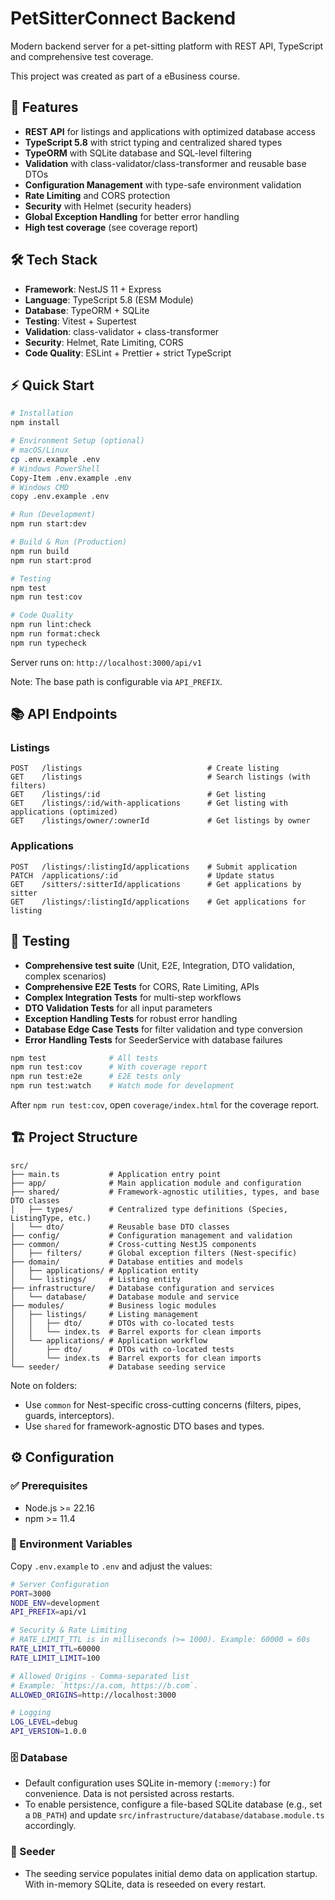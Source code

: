 # PetSitterConnect Backend

Modern backend server for a pet-sitting platform with REST API,
TypeScript and comprehensive test coverage.

This project was created as part of a eBusiness course.

## 🚀 Features

- **REST API** for listings and applications with optimized database access
- **TypeScript 5.8** with strict typing and centralized shared types
- **TypeORM** with SQLite database and SQL-level filtering
- **Validation** with class-validator/class-transformer and reusable base DTOs
- **Configuration Management** with type-safe environment validation
- **Rate Limiting** and CORS protection
- **Security** with Helmet (security headers)
- **Global Exception Handling** for better error handling
- **High test coverage** (see coverage report)

## 🛠️ Tech Stack

- **Framework**: NestJS 11 + Express
- **Language**: TypeScript 5.8 (ESM Module)
- **Database**: TypeORM + SQLite
- **Testing**: Vitest + Supertest
- **Validation**: class-validator + class-transformer
- **Security**: Helmet, Rate Limiting, CORS
- **Code Quality**: ESLint + Prettier + strict TypeScript

## ⚡ Quick Start

```bash
# Installation
npm install

# Environment Setup (optional)
# macOS/Linux
cp .env.example .env
# Windows PowerShell
Copy-Item .env.example .env
# Windows CMD
copy .env.example .env

# Run (Development)
npm run start:dev

# Build & Run (Production)
npm run build
npm run start:prod

# Testing
npm test
npm run test:cov

# Code Quality
npm run lint:check
npm run format:check
npm run typecheck
```

Server runs on: `http://localhost:3000/api/v1`

Note: The base path is configurable via `API_PREFIX`.

## 📚 API Endpoints

### Listings

```http
POST   /listings                            # Create listing
GET    /listings                            # Search listings (with filters)
GET    /listings/:id                        # Get listing
GET    /listings/:id/with-applications      # Get listing with applications (optimized)
GET    /listings/owner/:ownerId             # Get listings by owner
```

### Applications

```http
POST   /listings/:listingId/applications    # Submit application
PATCH  /applications/:id                    # Update status
GET    /sitters/:sitterId/applications      # Get applications by sitter
GET    /listings/:listingId/applications    # Get applications for listing
```

## 🧪 Testing

- **Comprehensive test suite** (Unit, E2E, Integration, DTO validation, complex scenarios)
- **Comprehensive E2E Tests** for CORS, Rate Limiting, APIs
- **Complex Integration Tests** for multi-step workflows
- **DTO Validation Tests** for all input parameters
- **Exception Handling Tests** for robust error handling
- **Database Edge Case Tests** for filter validation and type conversion
- **Error Handling Tests** for SeederService with database failures

```bash
npm test              # All tests
npm run test:cov      # With coverage report
npm run test:e2e      # E2E tests only
npm run test:watch    # Watch mode for development
```

After `npm run test:cov`, open `coverage/index.html` for the coverage report.

## 🏗️ Project Structure

```text
src/
├── main.ts           # Application entry point
├── app/              # Main application module and configuration
├── shared/           # Framework-agnostic utilities, types, and base DTO classes
│   ├── types/        # Centralized type definitions (Species, ListingType, etc.)
│   └── dto/          # Reusable base DTO classes
├── config/           # Configuration management and validation
├── common/           # Cross-cutting NestJS components
│   ├── filters/      # Global exception filters (Nest-specific)
├── domain/           # Database entities and models
│   ├── applications/ # Application entity
│   └── listings/     # Listing entity
├── infrastructure/   # Database configuration and services
│   └── database/     # Database module and service
├── modules/          # Business logic modules
│   ├── listings/     # Listing management
│   │   ├── dto/      # DTOs with co-located tests
│   │   └── index.ts  # Barrel exports for clean imports
│   └── applications/ # Application workflow
│       ├── dto/      # DTOs with co-located tests
│       └── index.ts  # Barrel exports for clean imports
└── seeder/           # Database seeding service
```

Note on folders:

- Use `common` for Nest-specific cross-cutting concerns (filters, pipes,
  guards, interceptors).
- Use `shared` for framework-agnostic DTO bases and types.

## ⚙️ Configuration

### ✅ Prerequisites

- Node.js >= 22.16
- npm >= 11.4

### 🔧 Environment Variables

Copy `.env.example` to `.env` and adjust the values:

```bash
# Server Configuration
PORT=3000
NODE_ENV=development
API_PREFIX=api/v1

# Security & Rate Limiting
# RATE_LIMIT_TTL is in milliseconds (>= 1000). Example: 60000 = 60s
RATE_LIMIT_TTL=60000
RATE_LIMIT_LIMIT=100

# Allowed Origins - Comma-separated list
# Example: `https://a.com, https://b.com`.
ALLOWED_ORIGINS=http://localhost:3000

# Logging
LOG_LEVEL=debug
API_VERSION=1.0.0
```

### 🗄️ Database

- Default configuration uses SQLite in-memory (`:memory:`) for convenience.
 Data is not persisted across restarts.
- To enable persistence, configure a file-based SQLite database (e.g., set a
 `DB_PATH`) and update
 `src/infrastructure/database/database.module.ts` accordingly.

### 🧬 Seeder

- The seeding service populates initial demo data on application startup.
 With in-memory SQLite, data is reseeded on every restart.
